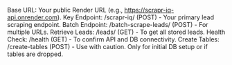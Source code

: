 Base URL: Your public Render URL (e.g., https://scrapr-iq-api.onrender.com).
Key Endpoint: /scrapr-iq/ (POST) - Your primary lead scraping endpoint.
Batch Endpoint: /batch-scrape-leads/ (POST) - For multiple URLs.
Retrieve Leads: /leads/ (GET) - To get all stored leads.
Health Check: /health (GET) - To confirm API and DB connectivity.
Create Tables: /create-tables (POST) - Use with caution. Only for initial DB setup or if tables are dropped.